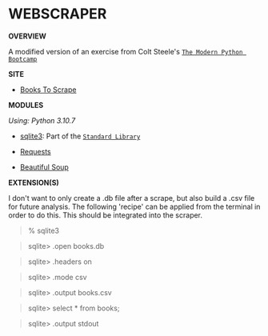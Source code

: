 # WEBSCRAPER

**OVERVIEW**

A modified version of an exercise from Colt Steele's [`The Modern Python Bootcamp`](https://www.udemy.com/course/the-modern-python3-bootcamp/)

**SITE**

- [Books To Scrape](http://books.toscrape.com)

**MODULES**

*Using: Python 3.10.7*

- [sqlite3](https://www.sqlite.org/index.html): Part of the [`Standard Library`](https://docs.python.org/3/library/index.html)

- [Requests](https://requests.readthedocs.io/en/latest/)

- [Beautiful Soup](https://www.crummy.com/software/BeautifulSoup/bs4/doc/)


**EXTENSION(S)**

I don't want to only create a .db file after a scrape, but also build a .csv file for future analysis. The following 'recipe' can be applied from the terminal in order to do this. This should be integrated into the scraper.

> % sqlite3

> sqlite> .open books.db

> sqlite> .headers on

> sqlite> .mode csv

> sqlite> .output books.csv

> sqlite> select * from books;

> sqlite> .output stdout